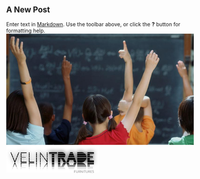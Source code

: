 ## A New Post

Enter text in [Markdown](http://daringfireball.net/projects/markdown/). Use the toolbar above, or click the **?** button for formatting help.
![banner.jpg](/images/banner.jpg)
![footer-logo.png](/images/footer-logo.png)


